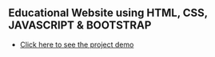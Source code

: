 ## Educational Website using HTML, CSS, JAVASCRIPT & BOOTSTRAP

- [Click here to see the project demo](https://educational-website-using-bootstrap.netlify.app/)